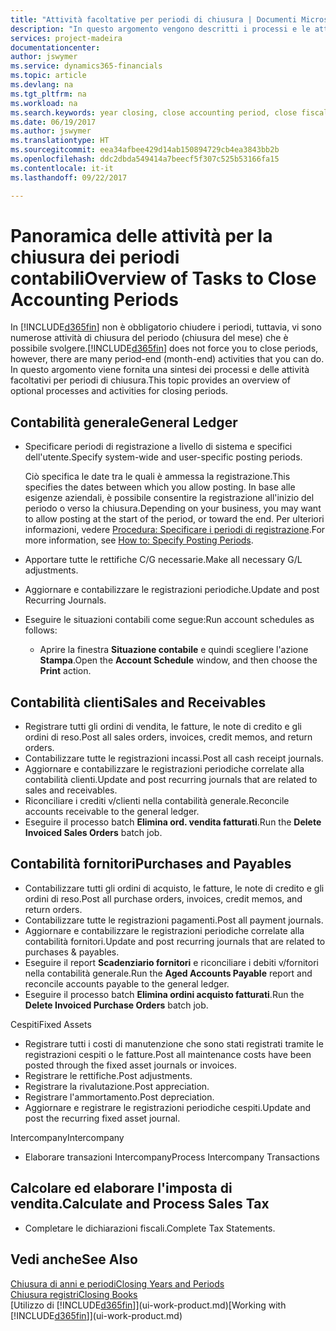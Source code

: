 ```yaml
---
title: "Attività facoltative per periodi di chiusura | Documenti Microsoft"
description: "In questo argomento vengono descritti i processi e le attività facoltativi per la chiusura dei periodi contabili in Financials."
services: project-madeira
documentationcenter: 
author: jswymer
ms.service: dynamics365-financials
ms.topic: article
ms.devlang: na
ms.tgt_pltfrm: na
ms.workload: na
ms.search.keywords: year closing, close accounting period, close fiscal year, aging, creditor payments, vendor payments
ms.date: 06/19/2017
ms.author: jswymer
ms.translationtype: HT
ms.sourcegitcommit: eea34afbee429d14ab150894729cb4ea3843bb2b
ms.openlocfilehash: ddc2dbda549414a7beecf5f307c525b53166fa15
ms.contentlocale: it-it
ms.lasthandoff: 09/22/2017

---
```

# <a name="overview-of-tasks-to-close-accounting-periods"></a><span data-ttu-id="69296-103">Panoramica delle attività per la chiusura dei periodi contabili</span><span class="sxs-lookup"><span data-stu-id="69296-103">Overview of Tasks to Close Accounting Periods</span></span>
<span data-ttu-id="69296-104">In [!INCLUDE[d365fin](includes/d365fin_md.md)] non è obbligatorio chiudere i periodi, tuttavia, vi sono numerose attività di chiusura del periodo (chiusura del mese) che è possibile svolgere.</span><span class="sxs-lookup"><span data-stu-id="69296-104">[!INCLUDE[d365fin](includes/d365fin_md.md)] does not force you to close periods, however, there are many period-end (month-end) activities that you can do.</span></span> <span data-ttu-id="69296-105">In questo argomento viene fornita una sintesi dei processi e delle attività facoltativi per periodi di chiusura.</span><span class="sxs-lookup"><span data-stu-id="69296-105">This topic provides an overview of optional processes and activities for closing periods.</span></span>  

## <a name="general-ledger"></a><span data-ttu-id="69296-106">Contabilità generale</span><span class="sxs-lookup"><span data-stu-id="69296-106">General Ledger</span></span>
* <span data-ttu-id="69296-107">Specificare periodi di registrazione a livello di sistema e specifici dell'utente.</span><span class="sxs-lookup"><span data-stu-id="69296-107">Specify system-wide and user-specific posting periods.</span></span>  

    <span data-ttu-id="69296-108">Ciò specifica le date tra le quali è ammessa la registrazione.</span><span class="sxs-lookup"><span data-stu-id="69296-108">This specifies the dates between which you allow posting.</span></span> <span data-ttu-id="69296-109">In base alle esigenze aziendali, è possibile consentire la registrazione all'inizio del periodo o verso la chiusura.</span><span class="sxs-lookup"><span data-stu-id="69296-109">Depending on your business, you may want to allow posting at the start of the period, or toward the end.</span></span> <span data-ttu-id="69296-110">Per ulteriori informazioni, vedere [Procedura: Specificare i periodi di registrazione](finance-how-specify-posting-periods.md).</span><span class="sxs-lookup"><span data-stu-id="69296-110">For more information, see [How to: Specify Posting Periods](finance-how-specify-posting-periods.md).</span></span>  
* <span data-ttu-id="69296-111">Apportare tutte le rettifiche C/G necessarie.</span><span class="sxs-lookup"><span data-stu-id="69296-111">Make all necessary G/L adjustments.</span></span>  
* <span data-ttu-id="69296-112">Aggiornare e contabilizzare le registrazioni periodiche.</span><span class="sxs-lookup"><span data-stu-id="69296-112">Update and post Recurring Journals.</span></span>  
  <!--* Process Consolidations-->
* <span data-ttu-id="69296-113">Eseguire le situazioni contabili come segue:</span><span class="sxs-lookup"><span data-stu-id="69296-113">Run account schedules as follows:</span></span>  
  * <span data-ttu-id="69296-114">Aprire la finestra **Situazione contabile** e quindi scegliere l'azione **Stampa**.</span><span class="sxs-lookup"><span data-stu-id="69296-114">Open the **Account Schedule** window, and then choose the **Print** action.</span></span>  

## <a name="sales-and-receivables"></a><span data-ttu-id="69296-115">Contabilità clienti</span><span class="sxs-lookup"><span data-stu-id="69296-115">Sales and Receivables</span></span>
* <span data-ttu-id="69296-116">Registrare tutti gli ordini di vendita, le fatture, le note di credito e gli ordini di reso.</span><span class="sxs-lookup"><span data-stu-id="69296-116">Post all sales orders, invoices, credit memos, and return orders.</span></span>  
* <span data-ttu-id="69296-117">Contabilizzare tutte le registrazioni incassi.</span><span class="sxs-lookup"><span data-stu-id="69296-117">Post all cash receipt journals.</span></span>  
* <span data-ttu-id="69296-118">Aggiornare e contabilizzare le registrazioni periodiche correlate alla contabilità clienti.</span><span class="sxs-lookup"><span data-stu-id="69296-118">Update and post recurring journals that are related to sales and receivables.</span></span>  
* <span data-ttu-id="69296-119">Riconciliare i crediti v/clienti nella contabilità generale.</span><span class="sxs-lookup"><span data-stu-id="69296-119">Reconcile accounts receivable to the general ledger.</span></span>  
* <span data-ttu-id="69296-120">Eseguire il processo batch **Elimina ord. vendita fatturati**.</span><span class="sxs-lookup"><span data-stu-id="69296-120">Run the **Delete Invoiced Sales Orders** batch job.</span></span>  

## <a name="purchases-and-payables"></a><span data-ttu-id="69296-121">Contabilità fornitori</span><span class="sxs-lookup"><span data-stu-id="69296-121">Purchases and Payables</span></span>
* <span data-ttu-id="69296-122">Contabilizzare tutti gli ordini di acquisto, le fatture, le note di credito e gli ordini di reso.</span><span class="sxs-lookup"><span data-stu-id="69296-122">Post all purchase orders, invoices, credit memos, and return orders.</span></span>  
* <span data-ttu-id="69296-123">Contabilizzare tutte le registrazioni pagamenti.</span><span class="sxs-lookup"><span data-stu-id="69296-123">Post all payment journals.</span></span>  
* <span data-ttu-id="69296-124">Aggiornare e contabilizzare le registrazioni periodiche correlate alla contabilità fornitori.</span><span class="sxs-lookup"><span data-stu-id="69296-124">Update and post recurring journals that are related to purchases & payables.</span></span>  
* <span data-ttu-id="69296-125">Eseguire il report **Scadenziario fornitori** e riconciliare i debiti v/fornitori nella contabilità generale.</span><span class="sxs-lookup"><span data-stu-id="69296-125">Run the **Aged Accounts Payable** report and reconcile accounts payable to the general ledger.</span></span>  
* <span data-ttu-id="69296-126">Eseguire il processo batch **Elimina ordini acquisto fatturati**.</span><span class="sxs-lookup"><span data-stu-id="69296-126">Run the **Delete Invoiced Purchase Orders** batch job.</span></span>  

<span data-ttu-id="69296-127">Cespiti</span><span class="sxs-lookup"><span data-stu-id="69296-127">Fixed Assets</span></span>
* <span data-ttu-id="69296-128">Registrare tutti i costi di manutenzione che sono stati registrati tramite le registrazioni cespiti o le fatture.</span><span class="sxs-lookup"><span data-stu-id="69296-128">Post all maintenance costs have been posted through the fixed asset journals or invoices.</span></span>
* <span data-ttu-id="69296-129">Registrare le rettifiche.</span><span class="sxs-lookup"><span data-stu-id="69296-129">Post adjustments.</span></span>
* <span data-ttu-id="69296-130">Registrare la rivalutazione.</span><span class="sxs-lookup"><span data-stu-id="69296-130">Post appreciation.</span></span>
* <span data-ttu-id="69296-131">Registrare l'ammortamento.</span><span class="sxs-lookup"><span data-stu-id="69296-131">Post depreciation.</span></span>
* <span data-ttu-id="69296-132">Aggiornare e registrare le registrazioni periodiche cespiti.</span><span class="sxs-lookup"><span data-stu-id="69296-132">Update and post the recurring fixed asset journal.</span></span>

<span data-ttu-id="69296-133">Intercompany</span><span class="sxs-lookup"><span data-stu-id="69296-133">Intercompany</span></span>
* <span data-ttu-id="69296-134">Elaborare transazioni Intercompany</span><span class="sxs-lookup"><span data-stu-id="69296-134">Process Intercompany Transactions</span></span>

## <a name="calculate-and-process-sales-tax"></a><span data-ttu-id="69296-135">Calcolare ed elaborare l'imposta di vendita.</span><span class="sxs-lookup"><span data-stu-id="69296-135">Calculate and Process Sales Tax</span></span>
* <span data-ttu-id="69296-136">Completare le dichiarazioni fiscali.</span><span class="sxs-lookup"><span data-stu-id="69296-136">Complete Tax Statements.</span></span>  

## <a name="see-also"></a><span data-ttu-id="69296-137">Vedi anche</span><span class="sxs-lookup"><span data-stu-id="69296-137">See Also</span></span>
[<span data-ttu-id="69296-138">Chiusura di anni e periodi</span><span class="sxs-lookup"><span data-stu-id="69296-138">Closing Years and Periods</span></span>](year-close-years-periods.md)  
[<span data-ttu-id="69296-139">Chiusura registri</span><span class="sxs-lookup"><span data-stu-id="69296-139">Closing Books</span></span>](year-close-books.md)  
<span data-ttu-id="69296-140">[Utilizzo di [!INCLUDE[d365fin](includes/d365fin_md.md)]](ui-work-product.md)</span><span class="sxs-lookup"><span data-stu-id="69296-140">[Working with [!INCLUDE[d365fin](includes/d365fin_md.md)]](ui-work-product.md)</span></span>

